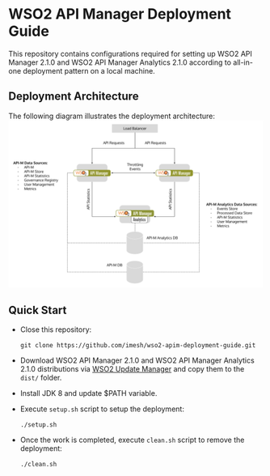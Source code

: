 # WSO2 API Manager Deployment Guide

This repository contains configurations required for setting up WSO2 API Manager 2.1.0 and WSO2 API Manager Analytics 2.1.0 according to all-in-one deployment pattern on a local machine.

## Deployment Architecture

The following diagram illustrates the deployment architecture:
![](images/deployment-architecture.png)

## Quick Start

- Close this repository:

  ````
  git clone https://github.com/imesh/wso2-apim-deployment-guide.git
  ````

- Download WSO2 API Manager 2.1.0 and WSO2 API Manager Analytics 2.1.0 distributions via [WSO2 Update Manager](http://wso2.com/api-management/#download) and copy them to the ```dist/``` folder.

- Install JDK 8 and update $PATH variable. 

- Execute ```setup.sh``` script to setup the deployment:

  ````
  ./setup.sh
  ````

- Once the work is completed, execute ```clean.sh``` script to remove the deployment:

  ````
  ./clean.sh
  ````